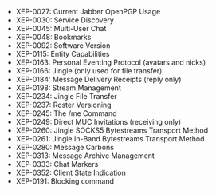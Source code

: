 * XEP-0027: Current Jabber OpenPGP Usage
* XEP-0030: Service Discovery
* XEP-0045: Multi-User Chat
* XEP-0048: Bookmarks
* XEP-0092: Software Version
* XEP-0115: Entity Capabilities
* XEP-0163: Personal Eventing Protocol (avatars and nicks)
* XEP-0166: Jingle (only used for file transfer)
* XEP-0184: Message Delivery Receipts (reply only)
* XEP-0198: Stream Management
* XEP-0234: Jingle File Transfer
* XEP-0237: Roster Versioning
* XEP-0245: The /me Command
* XEP-0249: Direct MUC Invitations (receiving only)
* XEP-0260: Jingle SOCKS5 Bytestreams Transport Method
* XEP-0261: Jingle In-Band Bytestreams Transport Method
* XEP-0280: Message Carbons
* XEP-0313: Message Archive Management
* XEP-0333: Chat Markers
* XEP-0352: Client State Indication
* XEP-0191: Blocking command
